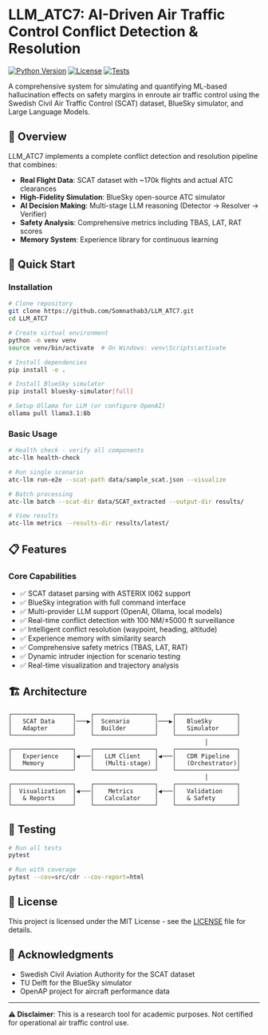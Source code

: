 # LLM_ATC7: AI-Driven Air Traffic Control Conflict Detection & Resolution

[![Python Version](https://img.shields.io/badge/python-3.8+-blue.svg)](https://python.org)
[![License](https://img.shields.io/badge/license-MIT-green.svg)](LICENSE)
[![Tests](https://img.shields.io/badge/tests-passing-brightgreen.svg)](tests/)

A comprehensive system for simulating and quantifying ML-based hallucination effects on safety margins in enroute air traffic control using the Swedish Civil Air Traffic Control (SCAT) dataset, BlueSky simulator, and Large Language Models.

## 🎯 Overview

LLM_ATC7 implements a complete conflict detection and resolution pipeline that combines:

- **Real Flight Data**: SCAT dataset with ~170k flights and actual ATC clearances
- **High-Fidelity Simulation**: BlueSky open-source ATC simulator
- **AI Decision Making**: Multi-stage LLM reasoning (Detector → Resolver → Verifier) 
- **Safety Analysis**: Comprehensive metrics including TBAS, LAT, RAT scores
- **Memory System**: Experience library for continuous learning

## 🚀 Quick Start

### Installation

```bash
# Clone repository
git clone https://github.com/Somnathab3/LLM_ATC7.git
cd LLM_ATC7

# Create virtual environment
python -m venv venv
source venv/bin/activate  # On Windows: venv\Scripts\activate

# Install dependencies
pip install -e .

# Install BlueSky simulator
pip install bluesky-simulator[full]

# Setup Ollama for LLM (or configure OpenAI)
ollama pull llama3.1:8b
```

### Basic Usage

```bash
# Health check - verify all components
atc-llm health-check

# Run single scenario
atc-llm run-e2e --scat-path data/sample_scat.json --visualize

# Batch processing
atc-llm batch --scat-dir data/SCAT_extracted --output-dir results/

# View results
atc-llm metrics --results-dir results/latest/
```

## 📋 Features

### Core Capabilities
- ✅ SCAT dataset parsing with ASTERIX I062 support
- ✅ BlueSky integration with full command interface
- ✅ Multi-provider LLM support (OpenAI, Ollama, local models)
- ✅ Real-time conflict detection with 100 NM/±5000 ft surveillance
- ✅ Intelligent conflict resolution (waypoint, heading, altitude)
- ✅ Experience memory with similarity search
- ✅ Comprehensive safety metrics (TBAS, LAT, RAT)
- ✅ Dynamic intruder injection for scenario testing
- ✅ Real-time visualization and trajectory analysis

## 🏗️ Architecture

```
┌─────────────────┐    ┌─────────────────┐    ┌─────────────────┐
│   SCAT Data     │───▶│  Scenario       │───▶│   BlueSky       │
│   Adapter       │    │  Builder        │    │   Simulator     │
└─────────────────┘    └─────────────────┘    └─────────────────┘
                                                       │
┌─────────────────┐    ┌─────────────────┐    ┌─────────────────┐
│   Experience    │◀───│   LLM Client    │◀───│   CDR Pipeline  │
│   Memory        │    │   (Multi-stage) │    │   (Orchestrator)│
└─────────────────┘    └─────────────────┘    └─────────────────┘
                                                       │
┌─────────────────┐    ┌─────────────────┐    ┌─────────────────┐
│  Visualization  │◀───│    Metrics      │◀───│   Validation    │
│   & Reports     │    │   Calculator    │    │   & Safety      │
└─────────────────┘    └─────────────────┘    └─────────────────┘
```

## 🧪 Testing

```bash
# Run all tests
pytest

# Run with coverage
pytest --cov=src/cdr --cov-report=html
```

## 📄 License

This project is licensed under the MIT License - see the [LICENSE](LICENSE) file for details.

## 🙏 Acknowledgments

- Swedish Civil Aviation Authority for the SCAT dataset
- TU Delft for the BlueSky simulator
- OpenAP project for aircraft performance data

---

**⚠️ Disclaimer**: This is a research tool for academic purposes. Not certified for operational air traffic control use.
